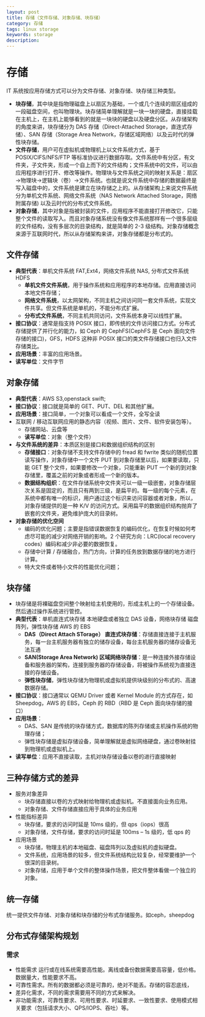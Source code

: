 ```yaml
---
layout: post
title: 存储（文件存储、对象存储、块存储）
category: 存储
tags: linux storage
keywords: storage
description:
---
```


# 存储

IT 系统按应用存储方式可以分为文件存储、对象存储、块存储三种类型。

* __块存储__，其中块是指物理磁盘上以扇区为基础，一个或几个连续的扇区组成的一段磁盘空间，也叫物理块。块存储简单理解就是一块一块的硬盘，直接挂载在主机上，在主机上能够看到的就是一块块的硬盘以及硬盘分区。从存储架构的角度来讲，块存储分为 DAS 存储（Direct-Attached Storage，直连式存储）、SAN 存储（Storage Area Network，存储区域网络）以及云时代的弹性块存储。
* __文件存储__，用户可在虚拟机或物理机上以文件系统方式，基于 POSIX/CIFS/NFS/FTP 等标准协议进行数据存取。文件系统中有分区，有文件夹，子文件夹，形成一个自上而下的文件结构；文件系统中的文件，可以由应用程序进行打开、修改等操作。物理块与文件系统之间的映射关系是：扇区→物理块→逻辑块（卷）→文件系统。也就是说文件系统中存储的数据最终是写入磁盘中的，文件系统是建立在块存储之上的。从存储架构上来说文件系统分为单机文件系统、网络文件系统（NAS Network Attached Storage，网络附属存储) 以及云时代的分布式文件系统。
* __对象存储__，其中对象是指被封装的文件，应用程序不能直接打开修改它，只能整个文件的读取写入。而且对象存储系统没有像文件系统那样有一个很多层级的文件结构，没有多层次的目录结构，就是简单的 2-3 级结构。对象存储概念来源于互联网时代，所以从存储架构来讲，对象存储都是分布式的。


## 文件存储
* __典型代表__：单机文件系统 FAT,Ext4，网络文件系统 NAS, 分布式文件系统 HDFS
    * __单机文件文件系统__，用于操作系统和应用程序的本地存储。应用直接访问本地文件存储；
    * __网络文件系统__，以太网架构，不同主机之间访问同一套文件系统，实现文件共享。但文件系统是单机的，不能分布式扩展。
    * __分布式文件系统__，不同主机共同访问，文件系统本身可以线性扩展。
* __接口协议__：通常是指支持 POSIX 接口，即传统的文件访问接口方式。分布式存储提供了并行化的能力，如 Ceph 的 CephFS(CephFS 是 Ceph 面向文件存储的接口)，GFS，HDFS 这种非 POSIX 接口的类文件存储接口也归入文件存储类比。
* __应用场景__：丰富的应用场景。
* __读写单位__：文件字节

## 对象存储

* __典型代表__：AWS S3,openstack swift;
* __接口协议__：接口就是简单的 GET、PUT、DEL 和其他扩展。
* __应用场景__：接口简单，一个对象可以看成一个文件，全写全读
* 互联网 / 移动互联网应用的静态内容（视频、图片、文件、软件安装包等）。
    * 存储网站、云盘等
    * __读写单位__：对象（整个文件）
* __与文件系统的差异__：本质区别是接口和数据组织结构的区别
    * __存储接口__：对象存储不支持文件存储中的 fread 和 fwrite 类似的随机位置读写操作，对象存储中一个文件 PUT 到对象存储里以后，如果要读取，只能 GET 整个文件，如果要修改一个对象，只能重新 PUT 一个新的到对象存储里，覆盖之前的对象或者形成一个新的版本。
    * __数据结构组织__：在文件存储系统中文件夹可以一级一级嵌套，对象存储层次关系是固定的，而且只有两到三级，是扁平的。每一级的每个元素，在系统中都有唯一的标识，用户通过这个标识来访问容器或者对象，所以，对象存储提供的是一种 K/V 的访问方式。采用扁平的数据组织结构抛弃了嵌套的文件夹，避免维护庞大的目录树。
* __对象存储的优化空间__
    * 编码的优化问题；主要是指错误数据恢复的编码优化，在恢复时候如何考虑尽可能的减少对网络开销的影响。2 个研究方向：LRC(local recovery codes）编码和减少非必要的数据恢复。
    * 存储中计算 / 存储融合，热门方向，计算的任务放到数据存储的地方进行计算。
    * 特大文件或者特小文件的性能优化问题；

## 块存储

* 块存储是将裸磁盘空间整个映射给主机使用的，形成主机上的一个存储设备。然后通过操作系统进行管控。
* __典型代表__：单机直连式块存储 本地硬盘或者独立 DAS 设备，网络块存储 磁盘阵列，弹性块存储 AWS 的 EBS
    * __DAS（Direct Attach STorage） 直连式块存储__：存储直接连接于主机服务，每一台主机服务器有独立的储存设备，每台主机服务器的储存设备无法互通
    * __SAN(Storage Area Network) 区域网络块存储__：是一种连接外接存储设备和服务器的架构，连接到服务器的存储设备，将被操作系统视为直接连接的存储设备。
    * __弹性块存储__，弹性块存储为物理机或虚拟机提供块级别的分布式的、高速数据存储。
* __接口协议__：接口通常以 QEMU Driver 或者 Kernel Module 的方式存在，如 Sheepdog，AWS 的 EBS，Ceph 的 RBD（RBD 是 Ceph 面向块存储的接口）
* __应用场景__：
    * DAS、SAN 是传统的块存储方式，数据库的陈列存储或主机操作系统的物理存储；
    * 弹性块存储是虚拟存储设备，简单理解就是虚拟网络硬盘，通过卷映射挂到物理机或虚拟机上。
* __读写单位__：应用不直接读取，主机对块存储设备以卷的进行直接映射

## 三种存储方式的差异

* 服务对象差异
    * 块存储直接以卷的方式映射给物理机或虚拟机。不直接面向业务应用。
    * 对象存储、文件存储直接应用于具体的业务应用
* 性能指标差异
    * 块存储，要求的访问时延是 10ms 级的，但 qps（iops）很高
    * 对象存储，文件存储，要求的访问时延是 100ms – 1s 级的，低 qps 的
* 应用场景
    * 块存储，物理主机的本地磁盘、磁盘阵列以及虚拟机的虚拟硬盘。
    * 文件系统，应用场景的较多，但文件系统结构比较复杂，经常要维护一个很深的目录树。
    * 对象存储，应用于单个文件的整体操作场景，把文件整体看做一个独立的对象。

## 统一存储

统一提供文件存储、对象存储和块存储的分布式存储服务。如ceph，sheepdog

## 分布式存储架构规划

### 需求

* 性能需求 运行或在线系统需要高性能。离线或备份数据需要高容量，低价格。数据量大，性能要求不高。
* 可靠性需求。所有的数据都必须是可靠的，绝对不能丢。存储的容忍底线，
* 差异化需求，不同的需求需要用不同的方式来解决。
* 非功能需求，可靠性要求、可用性要求、时延要求、一致性要求、使用模式相关要求（包括请求大小、QPS/IOPS、吞吐）等。